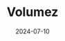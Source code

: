 ---  
layout: startup_page  
title: "Volumez"  
id: "volumez.com"  
permalink: "/volumezvolumez.com07102024/"  
website: "https://volumez.com/"  
funding_round: "Series A"  
funding_amount: "$40M"  
investors: "Koch Disruptive Technologies (KDT), Samsung Venture Investment Corporation, J-Ventures, Pitango First, Viola Ventures"  
about: "Volumez is a modern cloud-aware data infrastructure company that offers controller-less orchestration software using Linux to quickly execute modern data infrastructure for data-intensive workloads. Its declarative interface simplifies the deployment of various applications in hybrid and multi-cloud environments, addressing latency and scalability challenges for businesses seeking to maximize the potential of their data."  
markets: "Cloud Computing, Data Infrastructure, AI, Machine Learning, Database Software, Business/Productivity Software, IT Consulting and Outsourcing"  
hq: "Tel Aviv, Israel"  
founded_year: "2020"  
linkedin: "https://www.linkedin.com/company/volumez"  
twitter: ""  
instagram: ""  
facebook: "https://www.facebook.com/100089109541757"  
crunchbase: "https://www.crunchbase.com/organization/volumez"  
pitchbook: "https://pitchbook.com/profiles/company/500645-44"  

date_display: "10-Jul-2024"  
date: "2024-07-10"

# SEO Optimization  
meta_title: "Volumez - Series A Funding ($40M)"  
meta_description: "Volumez, Volumez is a modern cloud-aware data infrastructure company that offers controller-less orchestration software using Linux to quickly execute modern d..."  
meta_keywords: "Volumez, Cloud Computing, Data Infrastructure, AI, Machine Learning, Database Software, Business/Productivity Software, IT Consulting and Outsourcing, Series A funding"  
canonical_url: "https://startup.projectstartups.com/volumezvolumez.com07102024/"  
---